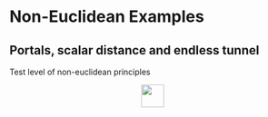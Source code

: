 # Non-Euclidean Examples
## Portals, scalar distance and endless tunnel

Test level of non-euclidean principles

<p align="center">
  <img src="https://media.giphy.com/media/vFKqnCdLPNOKc/giphy.gif" width="40" height="40" />
</p>